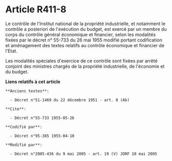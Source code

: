 # Article R411-8

Le contrôle de l'Institut national de la propriété industrielle, et notamment le contrôle a posteriori de l'exécution du
budget, est exercé par un membre du corps du contrôle général économique et financier, selon les modalités fixées par le
décret n° 55-733 du 26 mai 1955 modifié portant codification et aménagement des textes relatifs au contrôle économique et
financier de l'Etat.

Les modalités spéciales d'exercice de ce contrôle sont fixées par arrêté conjoint des ministres chargés de la propriété
industrielle, de l'économie et du budget.

**Liens relatifs à cet article**

	**Anciens textes**:

	  - Décret n°51-1469 du 22 décembre 1951 - art. 8 (Ab)

	**Cite**:

	  - Décret n°55-733 1955-05-26

	**Codifié par**:

	  - Décret n°95-385 1955-04-10

	**Modifié par**:

	  - Décret n°2005-436 du 9 mai 2005 - art. 19 (V) JORF 10 mai 2005
